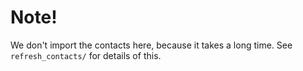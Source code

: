 # Note!

We don't import the contacts here, because it takes a long time. 
See `refresh_contacts/` for details of this.